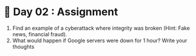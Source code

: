 # 📖 Day 02 : Assignment 

1. Find an example of a cyberattack where integrity was broken (Hint: Fake news, financial fraud).
2. What would happen if Google servers were down for 1 hour? Write your thoughts
